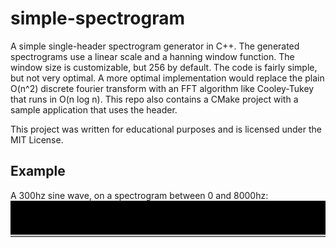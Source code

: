 # simple-spectrogram
A simple single-header spectrogram generator in C++.
The generated spectrograms use a linear scale and a hanning window function. The window size is customizable, but 256 by default.
The code is fairly simple, but not very optimal. A more optimal implementation would replace the plain O(n^2) discrete fourier transform with an FFT algorithm like Cooley-Tukey that runs in O(n log n).
This repo also contains a CMake project with a sample application that uses the header.

This project was written for educational purposes and is licensed under the MIT License.

## Example
A 300hz sine wave, on a spectrogram between 0 and 8000hz:
![300hz](images/300hz.png "300hz sine wave")
